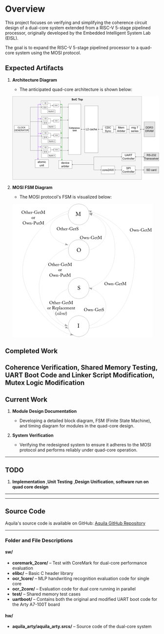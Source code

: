 # Overview  
This project focuses on verifying and simplifying the coherence circuit design of a dual-core system extended from a RISC-V 5-stage pipelined processor, originally developed by the Embedded Intelligent System Lab (EISL).  

The goal is to expand the RISC-V 5-stage pipelined processor to a quad-core system using the MOSI protocol.  

## Expected Artifacts
1. **Architecture Diagram**  
   - The anticipated quad-core architecture is shown below:

   ![Architecture Diagram](architecture.png)

2. **MOSI FSM Diagram**  
   - The MOSI protocol's FSM is visualized below:

   ![MOSI FSM Diagram](mosi.png)

## Completed Work
**Coherence Verification**, **Shared Memory Testing**,  **UART Boot Code and Linker Script Modification**, **Mutex Logic Modification**  
---

## Current Work
1. **Module Design Documentation**  
   - Developing a detailed block diagram, FSM (Finite State Machine), and timing diagram for modules in the quad-core design.

2. **System Verification**  
   - Verifying the redesigned system to ensure it adheres to the MOSI protocol and performs reliably under quad-core operation.

---

## TODO
1. **Implementation** ,**Unit Testing** ,**Design Unification**, **software run on quad core design**
---


---

## Source Code  
Aquila's source code is available on GitHub: [Aquila GitHub Repository](https://github.com/eisl-nctu/aquila)  

---

### Folder and File Descriptions

#### sw/  
- **coremark_2core/** – Test with CoreMark for dual-core performance evaluation  
- **elibc/** – Basic C header library  
- **ocr_1core/** – MLP handwriting recognition evaluation code for single core  
- **ocr_2core/** – Evaluation code for dual core running in parallel  
- **test/** – Shared memory test cases  
- **uartboot/** – Contains both the original and modified UART boot code for the Arty A7-100T board  

#### hw/  
- **aquila_arty/aquila_arty.srcs/** – Source code of the dual-core system